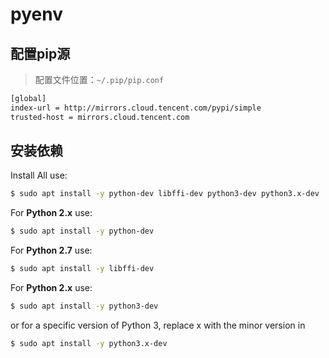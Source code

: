 # pyenv


## 配置pip源

> 配置文件位置：`~/.pip/pip.conf`

```sh
[global]
index-url = http://mirrors.cloud.tencent.com/pypi/simple
trusted-host = mirrors.cloud.tencent.com
```

## 安装依赖

Install All use:

```sh
$ sudo apt install -y python-dev libffi-dev python3-dev python3.x-dev
```

For **Python 2.x** use:

```sh
$ sudo apt install -y python-dev
```

For **Python 2.7** use:

```sh
$ sudo apt install -y libffi-dev
```

For **Python 2.x** use:

```sh
$ sudo apt install -y python3-dev
```

or for a specific version of Python 3, replace x with the minor version in

```sh
$ sudo apt install -y python3.x-dev
```


